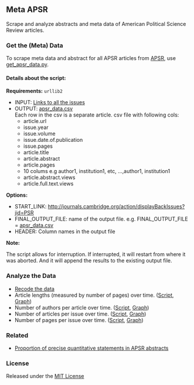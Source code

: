 ## Meta APSR

Scrape and analyze abstracts and meta data of American Political Science Review articles.

### Get the (Meta) Data

To scrape meta data and abstract for all APSR articles from [APSR](http://journals.cambridge.org/action/displayBackIssues?jid=PSR), use [get_apsr_data.py](scripts/get_apsr_data.py).

#### Details about the script:

**Requirements:** `urllib2`

* INPUT: [Links to all the issues](http://journals.cambridge.org/action/displayBackIssues?jid=PSR)
* OUTPUT: [apsr_data.csv](data/apsr_data.csv)  
  Each row in the csv is a separate article. 
  csv file with following cols:
   + article.url
   + issue.year
   + issue.volume
   + issue.date.of.publication
   + issue.pages
   + article.title
   + article.abstract
   + article.pages
   + 10 colums e.g author1, institution1, etc, ...,author1, institution1 
   + article.abstract.views
   + article.full.text.views

**Options:**  

* START_LINK: http://journals.cambridge.org/action/displayBackIssues?jid=PSR
* FINAL_OUTPUT_FILE: name of the output file. e.g. FINAL_OUTPUT_FILE = [apsr_data.csv](data/apsr_data.csv)
* HEADER: Column names in the output file

**Note:**

The script allows for interruption. If interrupted, it will restart from where it was aborted. And it will append the results to the existing output file.

### Analyze the Data

* [Recode the data](scripts/meta_apsr.R)
* Article lengths (measured by number of pages) over time. ([Script](scripts/article_length.R), [Graph](figs/n_pages_per_article_over_time.pdf))  
* Number of authors per article over time. ([Script](scripts/n_authors.R), [Graph](figs/n_authors_per_article_over_time.pdf))  
* Number of articles per issue over time. ([Script](scripts/articles_per_issue.R), [Graph](figs/articles_per_issue_over_time.pdf))  
* Number of pages per issue over time. ([Script](scripts/issue_length.R), [Graph](figs/pages_per_issue_over_time.pdf))  

### Related

* [Proportion of precise quantitative statements in APSR abstracts](https://github.com/soodoku/quant-discipline)

### License

Released under the [MIT License](License.md)